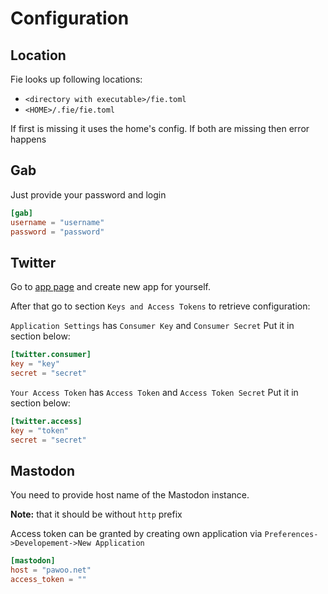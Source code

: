 # Configuration

## Location

Fie looks up following locations:

- `<directory with executable>/fie.toml`
- `<HOME>/.fie/fie.toml`

If first is missing it uses the home's config.
If both are missing then error happens

## Gab

Just provide your password and login

```toml
[gab]
username = "username"
password = "password"
```

## Twitter

Go to [app page](https://apps.twitter.com/) and create new app for yourself.

After that go to section `Keys and Access Tokens` to retrieve configuration:

`Application Settings` has `Consumer Key` and `Consumer Secret`
Put it in section below:

```toml
[twitter.consumer]
key = "key"
secret = "secret"
```

`Your Access Token` has `Access Token` and `Access Token Secret`
Put it in section below:

```toml
[twitter.access]
key = "token"
secret = "secret"
```

## Mastodon

You need to provide host name of the Mastodon instance.

**Note:** that it should be without `http` prefix

Access token can be granted by creating own application via `Preferences->Developement->New Application`

```toml
[mastodon]
host = "pawoo.net"
access_token = ""
```
